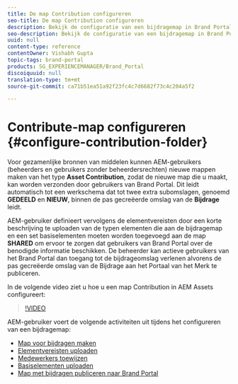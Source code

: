 ```yaml
---
title: De map Contribution configureren
seo-title: De map Contribution configureren
description: Bekijk de configuratie van een bijdragemap in Brand Portal.
seo-description: Bekijk de configuratie van een bijdragemap in Brand Portal.
uuid: null
content-type: reference
contentOwner: Vishabh Gupta
topic-tags: brand-portal
products: SG_EXPERIENCEMANAGER/Brand_Portal
discoiquuid: null
translation-type: tm+mt
source-git-commit: ca71b51ea51a92f23fc4c7d6682f73c4c204a5f2

---
```



# Contribute-map configureren {#configure-contribution-folder}

Voor gezamenlijke bronnen van middelen kunnen AEM-gebruikers (beheerders en gebruikers zonder beheerdersrechten) nieuwe mappen maken van het type **Asset Contribution**, zodat de nieuwe map die u maakt, kan worden verzonden door gebruikers van Brand Portal.  Dit leidt automatisch tot een werkschema dat tot twee extra subomslagen, genoemd **GEDEELD** en **NIEUW**, binnen de pas gecreëerde omslag van de **Bijdrage** leidt.

AEM-gebruiker definieert vervolgens de elementvereisten door een korte beschrijving te uploaden van de typen elementen die aan de bijdragemap en een set basiselementen moeten worden toegevoegd aan de map **SHARED** om ervoor te zorgen dat gebruikers van Brand Portal over de benodigde informatie beschikken. De beheerder kan actieve gebruikers van het Brand Portal dan toegang tot de bijdrageomslag verlenen alvorens de pas gecreëerde omslag van de Bijdrage aan het Portaal van het Merk te publiceren.

In de volgende video ziet u hoe u een map Contribution in AEM Assets configureert:

>[!VIDEO](https://video.tv.adobe.com/v/30547)

AEM-gebruiker voert de volgende activiteiten uit tijdens het configureren van een bijdragemap:

* [Map voor bijdragen maken](brand-portal-create-contribution-folder.md)
* [Elementvereisten uploaden](brand-portal-configure-contribution-folder-properties.md)
* [Medewerkers toewijzen](brand-portal-configure-contribution-folder-properties.md)
* [Basiselementen uploaden](brand-portal-upload-baseline-assets.md)
* [Map met bijdragen publiceren naar Brand Portal](brand-portal-publish-contribution-folder-to-brand-portal.md)
